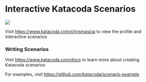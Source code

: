 # Interactive Katacoda Scenarios

[![](http://shields.katacoda.com/katacoda/chrismascia/count.svg)](https://www.katacoda.com/chrismascia "Get your profile on Katacoda.com")

Visit https://www.katacoda.com/chrismascia to view the profile and interactive scenarios

### Writing Scenarios
Visit https://www.katacoda.com/docs to learn more about creating Katacoda scenarios

For examples, visit https://github.com/katacoda/scenario-example
